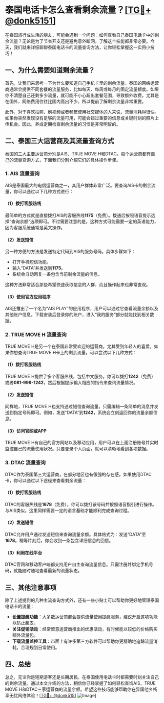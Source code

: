 # 泰国电话卡怎么查看剩余流量？[[TG💪+ @donk5151](https://t.me/s/donk5151)]

在泰国旅行或生活的朋友，可能会遇到一个问题：如何查看自己泰国电话卡中的剩余流量？无论是为了节省开支还是避免意外断网，了解这个技能都非常必要。今天，我们就来详细聊聊泰国电话卡的流量查询方法，让你轻松掌握这一实用小技巧！

## 一、为什么需要知道剩余流量？

首先，让我们来思考一下为什么要知道自己手机卡里的剩余流量。泰国的网络运营商通常会提供不同套餐的流量服务，比如每天、每周或每月的固定流量额度。如果你不清楚自己还剩多少流量，就可能不小心超出套餐范围，导致额外收费。尤其是在国外，网络费用往往比国内高出不少，所以提前了解剩余流量非常重要。

此外，对于喜欢拍照、刷视频或者频繁使用社交媒体的人来说，流量消耗得很快。如果你突然发现没有足够的流量可用，可能会错过重要的信息或关键时刻的照片上传机会。因此，养成定期检查剩余流量的习惯是非常明智的。

## 二、泰国三大运营商及其流量查询方式

泰国的三大主要运营商分别是AIS、TRUE MOVE H和DTAC。每个运营商都有自己的流量查询方式，下面我们分别介绍它们的具体操作步骤。

### 1. AIS 流量查询

AIS是泰国最大的电信运营商之一，其用户群体非常广泛。要查询AIS卡的剩余流量，你可以通过以下几种方式进行：

#### （1）拨打客服热线
最简单的方式就是直接拨打AIS的客服热线**1175**（免费）。拨通后按照语音提示选择“查询余额”选项即可。不过需要注意的是，这种方式可能需要一定的英语能力，因为客服系统通常是英文操作。

#### （2）发送短信
另一种方便的方法是发送特定代码到AIS的服务号码。具体步骤如下：
- 打开手机短信功能。
- 输入“DATA”并发送到**1175**。
- 系统会自动回复一条包含当前剩余流量的信息。

这种方法非常适合那些希望快速获取信息的人群，而且操作起来也非常直观。

#### （3）使用官方应用程序
AIS还推出了一个名为“AIS PLAY”的应用程序，用户可以通过它查看流量余额以及其他账户信息。下载安装后登录你的账户，进入“我的服务”部分就能找到相关数据。

### 2. TRUE MOVE H 流量查询

TRUE MOVE H是另一个在泰国非常受欢迎的运营商，尤其受到年轻人的喜爱。如果你想查询TRUE MOVE H卡上的剩余流量，可以尝试以下几种方式：

#### （1）拨打客服热线
TRUE MOVE H提供了多个客服热线，包括中文服务。你可以拨打**1242**（免费）或者**081-999-1242**，然后根据提示输入相应的指令来查询流量情况。

#### （2）发送短信
同样地，TRUE MOVE H也支持通过短信查询流量。只需编辑一条简单的消息并发送到指定号码即可。例如，发送“DATA”到**1242**，系统会立刻返回你的流量余额信息。

#### （3）访问官网或APP
TRUE MOVE H有自己的官方网站以及移动应用，用户可以在上面注册账号并实时监控自己的流量使用状况。只要登录个人页面，就可以清晰地看到各项数据。

### 3. DTAC 流量查询

DTAC作为泰国第三大运营商，在部分地区也有很强的存在感。如果使用DTAC卡，你可以通过以下途径来查看剩余流量：

#### （1）拨打客服热线
DTAC的客服热线是**1678**（免费），你可以拨打该号码并按照语音指引进行操作。与AIS类似，这里同样需要一定的语言基础才能顺利完成查询过程。

#### （2）发送短信
DTAC允许用户通过发送短信来查询流量余额。具体格式为：发送“DATA”至**1678**。稍等片刻后，你会收到一条包含详细信息的回信。

#### （3）利用在线平台
DTAC官网和移动客户端都支持用户自主查询流量信息。只需注册并绑定手机号码，就能随时随地查看最新的流量状态。

## 三、其他注意事项

除了上述提到的几种主流查询方式外，还有一些小贴士可以帮助你更好地管理泰国电话卡的流量：

- **设置提醒功能**：大多数运营商都会提供流量使用提醒服务，建议开启这项功能以防止超支。
- **关注促销活动**：经常留意运营商推出的优惠活动，有时候能以较低的价格购买额外流量包。
- **下载流量监控工具**：市面上有许多第三方软件可以帮助你更精确地追踪流量消耗，合理规划日常使用。

## 四、总结

总之，无论你是短期游客还是长期居民，在泰国使用电话卡时都需要时刻关注自己的剩余流量。通过本文介绍的方法，相信你已经掌握了如何轻松查询AIS、TRUE MOVE H和DTAC三家运营商的流量余额。希望这些技巧能够帮助你在异国他乡畅享无忧网络体验！[[TG💪+ @donk5151](https://t.me/s/donk5151) ![Image](https://i.postimg.cc/rwNCRYN7/Snipaste-2025-04-30-17-27-05.png)]